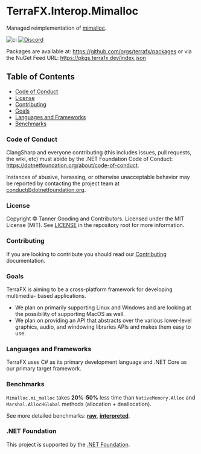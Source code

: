 # TerraFX.Interop.Mimalloc

Managed reimplementation of [mimalloc](https://github.com/microsoft/mimalloc).

![ci](https://github.com/terrafx/terrafx.interop.mimalloc/workflows/ci/badge.svg?branch=main&event=push)
[![Discord](https://img.shields.io/discord/593547387457372212.svg?label=Discord&style=plastic)](https://discord.terrafx.dev/)

Packages are available at: https://github.com/orgs/terrafx/packages or via the NuGet Feed URL: https://pkgs.terrafx.dev/index.json

## Table of Contents

* [Code of Conduct](#code-of-conduct)
* [License](#license)
* [Contributing](#contributing)
* [Goals](#goals)
* [Languages and Frameworks](#languages-and-frameworks)
* [Benchmarks](#benchmarks)

### Code of Conduct

ClangSharp and everyone contributing (this includes issues, pull requests, the
wiki, etc) must abide by the .NET Foundation Code of Conduct:
https://dotnetfoundation.org/about/code-of-conduct.

Instances of abusive, harassing, or otherwise unacceptable behavior may be
reported by contacting the project team at conduct@dotnetfoundation.org.

### License

Copyright © Tanner Gooding and Contributors. Licensed under the MIT License
(MIT). See [LICENSE](../LICENSE.md) in the repository root for more information.

### Contributing

If you are looking to contribute you should read our
[Contributing](CONTRIBUTING.md) documentation.

### Goals

TerraFX is aiming to be a cross-platform framework for developing multimedia-
based applications.

* We plan on primarily supporting Linux and Windows and are looking at the
  possibility of supporting MacOS as well.
* We plan on providing an API that abstracts over the various lower-level
  graphics, audio, and windowing libraries APIs and makes them easy to use.

### Languages and Frameworks

TerraFX uses C# as its primary development language and .NET Core as our primary
target framework.

### Benchmarks

`Mimalloc.mi_malloc` takes **20%**-**50%** less time than `NativeMemory.Alloc` and
`Marshal.AllocHGlobal` methods (allocation + deallocation).

See more detailed benchmarks: [**raw**](./../docs/benchmarks/BenchmarkResultsRaw.md),
[**interpreted**](./../docs/benchmarks/BenchmarkResultsInterpreted.md).

### .NET Foundation

This project is supported by the [.NET Foundation](https://dotnetfoundation.org).
